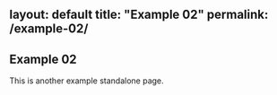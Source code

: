 layout: default
title: "Example 02"
permalink: /example-02/
---

## Example 02

This is another example standalone page.
